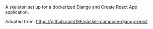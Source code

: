 A skeleton set up for a dockerized Django and Create React App application.

Adopted from: https://github.com/18F/docker-compose-django-react 

